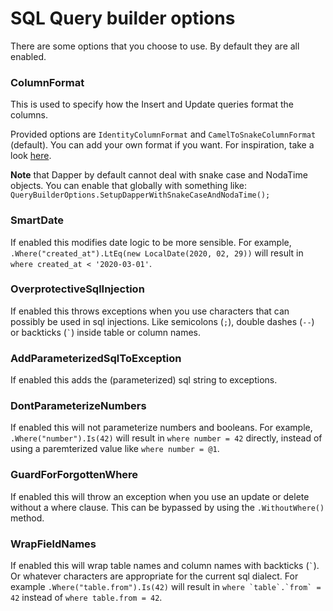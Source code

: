 SQL Query builder options
==========================

There are some options that you choose to use. By default they are all enabled.


### ColumnFormat
This is used to specify how the Insert and Update queries format the columns.

Provided options are `IdentityColumnFormat` and `CamelToSnakeColumnFormat` (default).
You can add your own format if you want.
For inspiration, take a look [here](/QueryBuilder/Options/CamelToSnakeColumnFormat.cs).

**Note** that Dapper by default cannot deal with snake case and NodaTime objects. You can enable that
globally with something like: `QueryBuilderOptions.SetupDapperWithSnakeCaseAndNodaTime();`


### SmartDate
If enabled this modifies date logic to be more sensible.
For example, `.Where("created_at").LtEq(new LocalDate(2020, 02, 29))`
will result in `where created_at < '2020-03-01'`.


### OverprotectiveSqlInjection
If enabled this throws exceptions when you use characters that can possibly be used in sql
injections. Like semicolons (`;`), double dashes (`--`) or backticks (`` ` ``) inside table or
column names.


### AddParameterizedSqlToException
If enabled this adds the (parameterized) sql string to exceptions.


### DontParameterizeNumbers
If enabled this will not parameterize numbers and booleans.
For example, `.Where("number").Is(42)` will result in `where number = 42` directly, instead of
using a paremterized value like `where number = @1`.


### GuardForForgottenWhere
If enabled this will throw an exception when you use an update or delete without a where clause.
This can be bypassed by using the `.WithoutWhere()` method.


### WrapFieldNames
If enabled this will wrap table names and column names with backticks (`` ` ``). Or whatever
characters are appropriate for the current sql dialect.
For example `.Where("table.from").Is(42)` will result in ``where `table`.`from` = 42``
instead of `where table.from = 42`.
